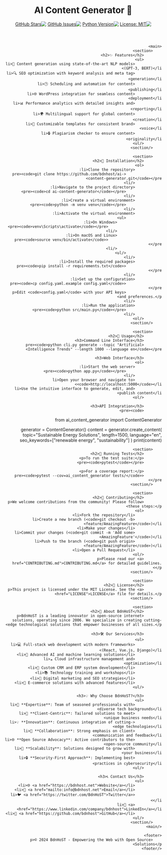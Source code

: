 <!DOCTYPE html>
<html lang="he" dir="rtl">
<head>
    <meta charset="UTF-8">
    <meta name="viewport" content="width=device-width, initial-scale=1.0">
    <title>AI Content Generator - README</title>
    <link rel="stylesheet" href="styles.css">
	<style></style>
</head>
<body>
    <header>
        <h1>🤖 AI Content Generator</h1>
        <div class="badges">
            <a href="https://opensource.org/licenses/MIT"><img src="https://img.shields.io/badge/License-MIT-yellow.svg" alt="License: MIT"></a>
            <a href="https://www.python.org/downloads/"><img src="https://img.shields.io/badge/python-3.8%2B-blue.svg" alt="Python Version"></a>
            <a href="https://github.com/bdnhost/ai-content-generator/issues"><img src="https://img.shields.io/github/issues/bdnhost/ai-content-generator.svg" alt="GitHub Issues"></a>
            <a href="https://github.com/bdnhost/ai-content-generator/stargazers"><img src="https://img.shields.io/github/stars/bdnhost/ai-content-generator.svg" alt="GitHub Stars"></a>
        </div>
    </header>

    <main>
        <section>
            <h2>✨ Features</h2>
            <ul>
                <li>📝 Content generation using state-of-the-art NLP models (GPT-3, BERT)</li>
                <li>🔍 SEO optimization with keyword analysis and meta tag generation</li>
                <li>🕒 Scheduling and automation for content publishing</li>
                <li>🌐 WordPress integration for seamless content deployment</li>
                <li>📊 Performance analytics with detailed insights and reporting</li>
                <li>🌍 Multilingual support for global content creation</li>
                <li>🎨 Customizable templates for consistent brand voice</li>
                <li>🔒 Plagiarism checker to ensure content originality</li>
            </ul>
        </section>

        <section>
            <h2>🚀 Installation</h2>
            <ol>
                <li>Clone the repository:
                    <pre><code>git clone https://github.com/bdnhost/ai-content-generator.git</code></pre>
                </li>
                <li>Navigate to the project directory:
                    <pre><code>cd ai-content-generator</code></pre>
                </li>
                <li>Create a virtual environment:
                    <pre><code>python -m venv venv</code></pre>
                </li>
                <li>Activate the virtual environment:
                    <ul>
                        <li>On Windows:
                            <pre><code>venv\Scripts\activate</code></pre>
                        </li>
                        <li>On macOS and Linux:
                            <pre><code>source venv/bin/activate</code></pre>
                        </li>
                    </ul>
                </li>
                <li>Install the required packages:
                    <pre><code>pip install -r requirements.txt</code></pre>
                </li>
                <li>Set up the configuration:
                    <pre><code>cp config.yaml.example config.yaml</code></pre>
                    <p>Edit <code>config.yaml</code> with your API keys and preferences.</p>
                </li>
                <li>Run the application:
                    <pre><code>python src/main.py</code></pre>
                </li>
            </ol>
        </section>

        <section>
            <h2>📘 Usage</h2>
            <h3>Command Line Interface</h3>
            <pre><code>python cli.py generate --topic "Artificial Intelligence Trends" --length 1000 --language en</code></pre>

            <h3>Web Interface</h3>
            <ol>
                <li>Start the web server:
                    <pre><code>python app.py</code></pre>
                </li>
                <li>Open your browser and navigate to <code>http://localhost:5000</code></li>
                <li>Use the intuitive interface to generate, edit, and publish content</li>
            </ol>

            <h3>API Integration</h3>
            <pre><code>
from ai_content_generator import ContentGenerator

generator = ContentGenerator()
content = generator.create_content(
    topic="Sustainable Energy Solutions",
    length=1500,
    language="en",
    seo_keywords=["renewable energy", "sustainability"]
)
print(content)
            </code></pre>
        </section>

        <section>
            <h2>🧪 Running Tests</h2>
            <p>To run the test suite:</p>
            <pre><code>pytest</code></pre>

            <p>For a coverage report:</p>
            <pre><code>pytest --cov=ai_content_generator tests/</code></pre>
        </section>

        <section>
            <h2>🤝 Contributing</h2>
            <p>We welcome contributions from the community! Please follow these steps:</p>
            <ol>
                <li>Fork the repository</li>
                <li>Create a new branch (<code>git checkout -b feature/AmazingFeature</code>)</li>
                <li>Make your changes</li>
                <li>Commit your changes (<code>git commit -m 'Add some AmazingFeature'</code>)</li>
                <li>Push to the branch (<code>git push origin feature/AmazingFeature</code>)</li>
                <li>Open a Pull Request</li>
            </ol>
            <p>Please read our <a href="CONTRIBUTING.md">CONTRIBUTING.md</a> for detailed guidelines.</p>
        </section>

        <section>
            <h2>📜 License</h2>
            <p>This project is licensed under the MIT License. See the <a href="LICENSE">LICENSE</a> file for details.</p>
        </section>

        <section>
            <h2>🏢 About BdnHoST</h2>
            <p>BdnHoST is a leading innovator in open-source internet solutions, operating since 2006. We specialize in creating cutting-edge technological solutions that empower businesses of all sizes.</p>

            <h3>🛠️ Our Services</h3>
            <ul>
                <li>💻 Full-stack web development with modern frameworks (React, Vue.js, Django)</li>
                <li>🧠 Advanced AI and machine learning solutions</li>
                <li>☁️ Cloud infrastructure management and optimization</li>
                <li>🔧 Custom CRM and ERP system development</li>
                <li>📚 Technology training and workshops</li>
                <li>📣 Digital marketing and SEO strategies</li>
                <li>🛒 E-commerce solutions with advanced features</li>
            </ul>

            <h3>💡 Why Choose BdnHoST?</h3>
            <ul>
                <li>👨 **Expertise**: Team of seasoned professionals with diverse tech backgrounds</li>
                <li>🎯 **Client-Centric**: Tailored solutions to meet unique business needs</li>
                <li>💡 **Innovation**: Continuous integration of cutting-edge technologies</li>
                <li>🤝 **Collaboration**: Strong emphasis on client communication and feedback</li>
                <li>🌐 **Open Source Advocacy**: Active contributors to the open-source community</li>
                <li>🔧 **Scalability**: Solutions designed to grow with your business</li>
                <li>🔒 **Security-First Approach**: Implementing best practices in cybersecurity</li>
            </ul>

            <h3>📞 Contact Us</h3>
            <ul>
                <li>🌐 <a href="https://bdnhost.net">Website</a></li>
                <li>📧 <a href="mailto:info@bdnhost.net">Email</a></li>
                <li>🐦 <a href="https://twitter.com/BdnHoST">Twitter</a></li>
                <li>💼 <a href="https://www.linkedin.com/company/bdnhost">LinkedIn</a></li>
                <li>📱 <a href="https://github.com/bdnhost">GitHub</a></li>
            </ul>
        </section>
    </main>

    <footer>
        <p>© 2024 BdnHoST - Empowering the Web with Open Source Solutions</p>
    </footer>
</body>
</html>